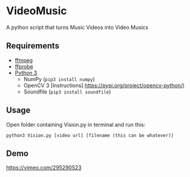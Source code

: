 # VideoMusic
A python script that turns Music Videos into Video Musics

## Requirements
  - [ffmpeg](https://ffmpeg.org/download.html)
  - [ffprobe](https://ffmpeg.org/download.html) 
  - [Python 3](https://www.python.org/downloads/)
    - NumPy (```pip3 install numpy```)
    - OpenCV 3 [Instructions] https://pypi.org/project/opencv-python/)
    - Soundfile (```pip3 install soundfile```)
  
## Usage
 Open folder containing Vision.py in terminal and run this:
 
 ```python3 Vision.py [video url] [filename (this can be whatever)]```

## Demo
https://vimeo.com/295290523
